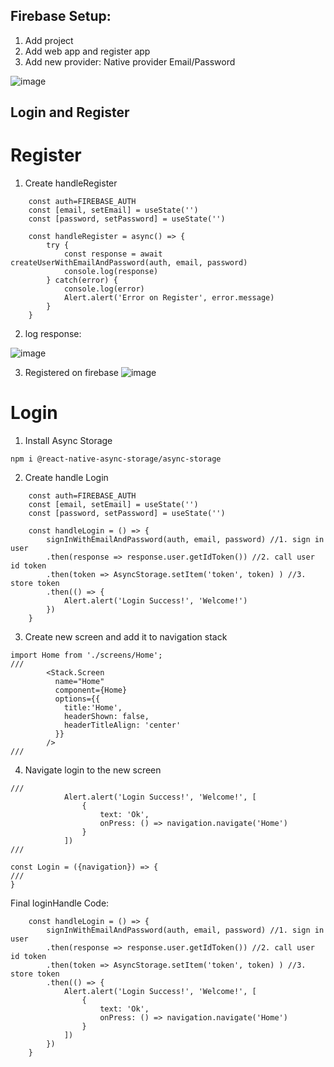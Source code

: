 ## Firebase Setup:
1. Add project
2. Add web app and register app
3. Add new provider: Native provider Email/Password

![image](https://github.com/ascaryaaa/react-native-authentication-authorization/assets/73589875/08c5067a-a07c-474b-a00f-050b2a8bc203)

## Login and Register
# Register
1. Create handleRegister
```
    const auth=FIREBASE_AUTH
    const [email, setEmail] = useState('')
    const [password, setPassword] = useState('')

    const handleRegister = async() => {
        try {
            const response = await createUserWithEmailAndPassword(auth, email, password)
            console.log(response)
        } catch(error) {
            console.log(error)
            Alert.alert('Error on Register', error.message)
        }
    }
```

2. log response:

![image](https://github.com/ascaryaaa/react-native-authentication-authorization/assets/73589875/87eee5f5-d2e4-453a-8b24-b647620b9b43)

3. Registered on firebase
![image](https://github.com/ascaryaaa/react-native-authentication-authorization/assets/73589875/386e16de-3c11-46cf-b71e-baadd8dd9212)

# Login
1. Install Async Storage
```
npm i @react-native-async-storage/async-storage
```
2. Create handle Login 
```
    const auth=FIREBASE_AUTH
    const [email, setEmail] = useState('')
    const [password, setPassword] = useState('')

    const handleLogin = () => {
        signInWithEmailAndPassword(auth, email, password) //1. sign in user
        .then(response => response.user.getIdToken()) //2. call user id token
        .then(token => AsyncStorage.setItem('token', token) ) //3. store token
        .then(() => {
            Alert.alert('Login Success!', 'Welcome!')
        }) 
    }
```
3. Create new screen and add it to navigation stack
```
import Home from './screens/Home';
///
        <Stack.Screen 
          name="Home" 
          component={Home} 
          options={{
            title:'Home',
            headerShown: false,
            headerTitleAlign: 'center'
          }}
        />
///
```
4. Navigate login to the new screen
```
///
            Alert.alert('Login Success!', 'Welcome!', [
                {
                    text: 'Ok',
                    onPress: () => navigation.navigate('Home')
                }
            ])
///
```
```
const Login = ({navigation}) => {
///
}
```
Final loginHandle Code:
```
    const handleLogin = () => {
        signInWithEmailAndPassword(auth, email, password) //1. sign in user
        .then(response => response.user.getIdToken()) //2. call user id token
        .then(token => AsyncStorage.setItem('token', token) ) //3. store token
        .then(() => {
            Alert.alert('Login Success!', 'Welcome!', [
                {
                    text: 'Ok',
                    onPress: () => navigation.navigate('Home')
                }
            ])
        }) 
    }
```
